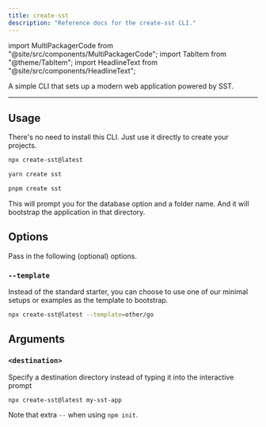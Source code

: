 ```yaml
---
title: create-sst
description: "Reference docs for the create-sst CLI."
---
```


import MultiPackagerCode from "@site/src/components/MultiPackagerCode";
import TabItem from "@theme/TabItem";
import HeadlineText from "@site/src/components/HeadlineText";

<HeadlineText>

A simple CLI that sets up a modern web application powered by SST.

</HeadlineText>

---

## Usage

There's no need to install this CLI. Just use it directly to create your projects.

<MultiPackagerCode>
<TabItem value="npm">

```bash
npx create-sst@latest
```

</TabItem>
<TabItem value="yarn">

```bash
yarn create sst
```

</TabItem>
<TabItem value="pnpm">

```bash
pnpm create sst
```

</TabItem>
</MultiPackagerCode>

This will prompt you for the database option and a folder name. And it will bootstrap the application in that directory.

## Options

Pass in the following (optional) options.

### `--template`

Instead of the standard starter, you can choose to use one of our minimal setups or examples as the template to bootstrap.

```bash
npx create-sst@latest --template=other/go
```

## Arguments

### `<destination>`

Specify a destination directory instead of typing it into the interactive prompt

```bash
npx create-sst@latest my-sst-app
```

Note that extra `--` when using `npm init`.
